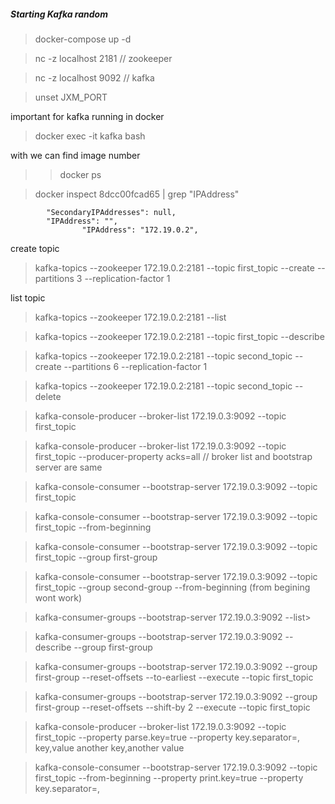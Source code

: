##### Starting Kafka random

>docker-compose up -d

>nc -z localhost 2181 // zookeeper

> nc -z localhost 9092 // kafka
 

>unset JXM_PORT

important for kafka running in docker

>docker exec -it kafka bash
> 
>
with we can find image number
> >docker ps  

>docker inspect 8dcc00fcad65 | grep "IPAddress"

            "SecondaryIPAddresses": null,
            "IPAddress": "",
                    "IPAddress": "172.19.0.2",


create topic
>kafka-topics --zookeeper 172.19.0.2:2181 --topic first_topic --create --partitions 3 --replication-factor 1

list topic

> kafka-topics --zookeeper 172.19.0.2:2181 --list

> kafka-topics --zookeeper 172.19.0.2:2181 --topic first_topic --describe

> kafka-topics --zookeeper 172.19.0.2:2181 --topic second_topic --create --partitions 6 --replication-factor 1

> kafka-topics --zookeeper 172.19.0.2:2181 --topic second_topic --delete 


> kafka-console-producer --broker-list 172.19.0.3:9092 --topic first_topic

> kafka-console-producer --broker-list 172.19.0.3:9092 --topic first_topic --producer-property acks=all
// broker list and bootstrap server are same

> kafka-console-consumer --bootstrap-server 172.19.0.3:9092 --topic first_topic

> kafka-console-consumer --bootstrap-server 172.19.0.3:9092 --topic first_topic --from-beginning

> kafka-console-consumer --bootstrap-server 172.19.0.3:9092 --topic first_topic --group first-group

> kafka-console-consumer --bootstrap-server 172.19.0.3:9092 --topic first_topic --group second-group --from-beginning (from begining wont work)

>  kafka-consumer-groups --bootstrap-server 172.19.0.3:9092 --list>
 
> kafka-consumer-groups --bootstrap-server 172.19.0.3:9092 --describe --group first-group 

> kafka-consumer-groups --bootstrap-server 172.19.0.3:9092  --group first-group --reset-offsets --to-earliest --execute --topic first_topic

> kafka-consumer-groups --bootstrap-server 172.19.0.3:9092  --group first-group --reset-offsets --shift-by 2 --execute --topic first_topic

> kafka-console-producer --broker-list 172.19.0.3:9092  --topic first_topic --property parse.key=true --property key.separator=,
> key,value
> another key,another value


> kafka-console-consumer --bootstrap-server 172.19.0.3:9092 --topic first_topic --from-beginning --property print.key=true --property key.separator=,
